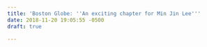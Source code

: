 ```yaml
---
title: 'Boston Globe: ''An exciting chapter for Min Jin Lee'''
date: 2018-11-20 19:05:55 -0500
draft: true

---
```

